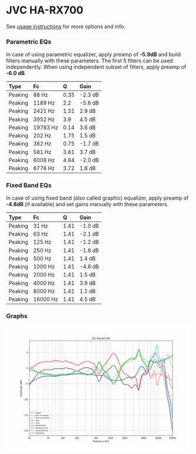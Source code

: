 # JVC HA-RX700
See [usage instructions](https://github.com/jaakkopasanen/AutoEq#usage) for more options and info.

### Parametric EQs
In case of using parametric equalizer, apply preamp of **-5.9dB** and build filters manually
with these parameters. The first 5 filters can be used independently.
When using independent subset of filters, apply preamp of **-6.0 dB**.

| Type    | Fc       |    Q | Gain    |
|:--------|:---------|:-----|:--------|
| Peaking | 88 Hz    | 0.35 | -2.3 dB |
| Peaking | 1189 Hz  | 2.2  | -5.6 dB |
| Peaking | 2421 Hz  | 1.31 | 2.9 dB  |
| Peaking | 3952 Hz  | 3.9  | 4.5 dB  |
| Peaking | 19783 Hz | 0.14 | 3.6 dB  |
| Peaking | 202 Hz   | 1.75 | 1.5 dB  |
| Peaking | 362 Hz   | 0.75 | -1.7 dB |
| Peaking | 581 Hz   | 3.81 | 3.7 dB  |
| Peaking | 6008 Hz  | 4.84 | -2.0 dB |
| Peaking | 6776 Hz  | 3.72 | 1.8 dB  |

### Fixed Band EQs
In case of using fixed band (also called graphic) equalizer, apply preamp of **-4.8dB**
(if available) and set gains manually with these parameters.

| Type    | Fc       |    Q | Gain    |
|:--------|:---------|:-----|:--------|
| Peaking | 31 Hz    | 1.41 | -1.0 dB |
| Peaking | 63 Hz    | 1.41 | -2.1 dB |
| Peaking | 125 Hz   | 1.41 | -1.2 dB |
| Peaking | 250 Hz   | 1.41 | -1.8 dB |
| Peaking | 500 Hz   | 1.41 | 1.4 dB  |
| Peaking | 1000 Hz  | 1.41 | -4.6 dB |
| Peaking | 2000 Hz  | 1.41 | 1.5 dB  |
| Peaking | 4000 Hz  | 1.41 | 3.9 dB  |
| Peaking | 8000 Hz  | 1.41 | 1.1 dB  |
| Peaking | 16000 Hz | 1.41 | 4.5 dB  |

### Graphs
![](./JVC%20HA-RX700.png)
